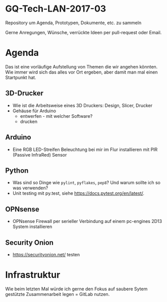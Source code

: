 # GQ-Tech-LAN-2017-03
Repository um Agenda, Prototypen, Dokumente, etc. zu sammeln 

Gerne Anregungen, Wünsche, verrückte Ideen per pull-request oder Email.

# Agenda
Das ist eine vorläufige Aufstellung von Themen die wir angehen könnten. Wie immer wird sich das alles vor Ort ergeben, aber damit man mal einen Startpunkt hat.

## 3D-Drucker
- Wie ist die Arbeitsweise eines 3D Druckers: Design, Slicer, Drucker
- Gehäuse für Arduino
  - entwerfen - mit welcher Software?
  - drucken

## Arduino
- Eine RGB LED-Streifen Beleuchtung bei mir im Flur installieren mit PIR (Passive InfraRed) Sensor

## Python
- Was sind so Dinge wie `pylint`, `pyflakes`, `pep8`? Und warum sollte ich so was verwenden?
- Unit testing mit py.test, siehe https://docs.pytest.org/en/latest/.

## OPNsense
- OPNsense Firewall per serieller Verbindung auf einem pc-engines 2D13 System installieren

## Security Onion
- https://securityonion.net/ testen

# Infrastruktur
Wie beim letzten Mal würde ich gerne den Fokus auf saubere Sytem gestützte Zusammenarbeit legen = GitLab nutzen.
